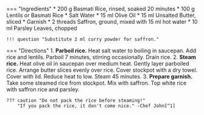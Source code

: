 === "Ingredients"
    * 200 g Basmati Rice, rinsed, soaked 20 minutes
    * 100 g Lentils or Basmati Rice
    * Salt Water
    * 15 ml Olive Oil
    * 15 ml Unsalted Butter, sliced
    * Garnish
        * 2 threads Saffron, ground, mixed with 15 ml hot water
        * 10 ml Parsley Leaves, chopped

    !!! question "Substitute 2 ml curry powder for saffron."

=== "Directions"
    1. **Parboil rice.** Heat salt water to boiling in saucepan. Add rice and lentils. Parboil 7 minutes, stirring occasionally. Drain rice.
    2. **Steam rice.** Heat olive oil in saucepan over medium heat. Gently layer parboiled rice. Arrange butter slices evenly over rice. Cover stockpot with a dry towel. Cover with lid. Reduce heat to low. Steam 45 minutes.
    3. **Prepare garnish.** Take some steamed rice from stockpot. Mix with saffron. Top white rice with saffron rice and parsley.

    ??? caution "Do not pack the rice before steaming!"
        "If you pack the rice, it don't come nice." -Chef John[^1]

[^1]:
    Mitzewich, John. ["Persian Rice – Sorry, Measuring Cups."](https://foodwishes.blogspot.com/2014/12/persian-rice-sorry-measuring-cups.html) *Food Wishes.* 3 January 2014. Accessed October 2020.
